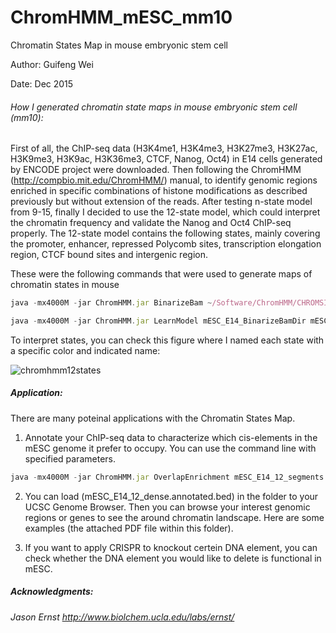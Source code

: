 # ChromHMM_mESC_mm10
Chromatin States Map in mouse embryonic stem cell


Author: Guifeng Wei

Date: Dec 2015

###### How I generated chromatin state maps in mouse embryonic stem cell (mm10):

First of all, the ChIP-seq data (H3K4me1, H3K4me3, H3K27me3, H3K27ac, H3K9me3, H3K9ac, H3K36me3, CTCF, Nanog, Oct4) in E14 cells generated by ENCODE project were downloaded. 
Then following the ChromHMM (http://compbio.mit.edu/ChromHMM/) manual, to identify genomic regions enriched in specific combinations of histone modifications as described previously but without extension of the reads. 
After testing n-state model from 9-15, finally I decided to use the 12-state model, which could interpret the chromatin frequency and validate the Nanog and Oct4 ChIP-seq properly.
The 12-state model contains the following states, mainly covering the promoter, enhancer, repressed Polycomb sites, transcription elongation region, CTCF bound sites and intergenic region.



These were the following commands that were used to generate maps of chromatin states in mouse

```javascript
java -mx4000M -jar ChromHMM.jar BinarizeBam ~/Software/ChromHMM/CHROMSIZES/mm10.txt .. cellmarkfiletable mESC_E14_BinarizeBamDir
```
```javascript
java -mx4000M -jar ChromHMM.jar LearnModel mESC_E14_BinarizeBamDir mESC_E14_ChromHMM_output 12 mm10
```


To interpret states, you can check this figure where I named each state with a specific color and indicated name: 

![chromhmm12states](https://user-images.githubusercontent.com/1979180/28782415-f13ad6bc-7604-11e7-815e-5d19ee39d54e.jpg)

##### Application:
There are many poteinal applications with the Chromatin States Map.

1. Annotate your ChIP-seq data to characterize which cis-elements in the mESC genome it prefer to occupy. You can use the command line with specified parameters.

```javascript
java -mx4000M -jar ChromHMM.jar OverlapEnrichment mESC_E14_12_segments.bed.gz
```

2. You can load (mESC_E14_12_dense.annotated.bed) in the folder to your UCSC Genome Browser. Then you can browse your interest genomic regions or genes to see the around chromatin landscape. Here are some examples (the attached PDF file within this folder).

3. If you want to apply CRISPR to knockout certein DNA element, you can check whether the DNA element you would like to delete is functional in mESC. 

##### Acknowledgments:

######  Jason Ernst http://www.biolchem.ucla.edu/labs/ernst/

